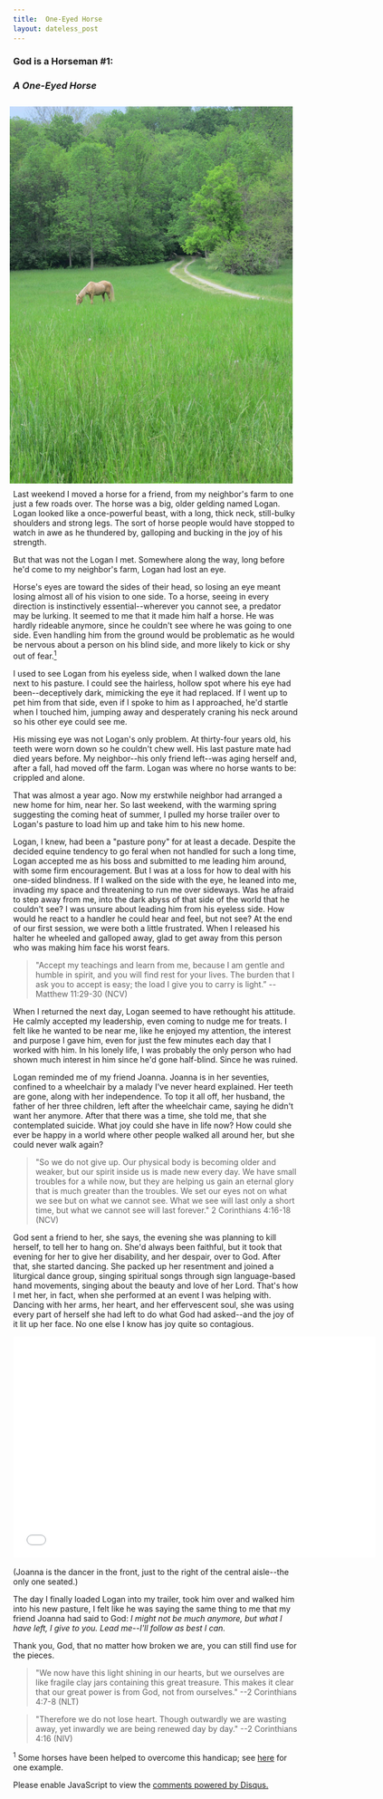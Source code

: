 ```yaml
---
title:  One-Eyed Horse
layout: dateless_post
---
```

<h3>God is a Horseman #1:</h3>
<p class="nofloat"> </p>
<h3><i>A One-Eyed Horse</i></h3>

<img style="margin: 10px; float: right;" alt="palamino horse in pasture" src="../images/giah_blog_1-2.jpg" width="500"/>

<p>
</p>
Last weekend I moved a horse for a friend, from my neighbor's farm to one just a few roads over. The horse was a big, older gelding named Logan.  Logan looked like a once-powerful beast, with a long, thick neck, still-bulky shoulders and strong legs.  The sort of horse people would have stopped to watch in awe as he thundered by, galloping and bucking in the joy of his strength.

But that was not the Logan I met.  Somewhere along the way, long before he'd come to my neighbor's farm, Logan had lost an eye.  

Horse's eyes are toward the sides of their head, so losing an eye meant losing almost all of his vision to one side.   To a horse, seeing in every direction is instinctively essential--wherever you cannot see, a predator may be lurking.  It seemed to me that it made him half a horse.  He was hardly rideable anymore, since he couldn't see where he was going to one side.  Even handling him from the ground would be problematic as he would be nervous about a person on his blind side, and more likely to kick or shy out of fear.[<sup>1</sup>](#footnote)  

I used to see Logan from his eyeless side, when I walked down the lane next to his pasture.  I could see the hairless, hollow spot where his eye had been--deceptively dark, mimicking the eye it had replaced.  If I went up to pet him from that side, even if I spoke to him as I approached, he'd startle when I touched him, jumping away and desperately craning his neck around so his other eye could see me.

His missing eye was not Logan's only problem.  At thirty-four years old, his teeth were worn down so he couldn't chew well.  His last pasture mate had died years before.  My neighbor--his only friend left--was aging herself and, after a fall, had moved off the farm.  Logan was where no horse wants to be:  crippled and alone.  

That was almost a year ago.  Now my erstwhile neighbor had arranged a new home for him, near her.  So last weekend, with the warming spring suggesting the coming heat of summer, I pulled my horse trailer over to Logan's pasture to load him up and take him to his new home.  

Logan, I knew, had been a "pasture pony" for at least a decade.  Despite the decided equine tendency to go feral when not handled for such a long time, Logan accepted me as his boss and submitted to me leading him around, with some firm encouragement.  But I was at a loss for how to deal with his one-sided blindness.  If I walked on the side with the eye, he leaned into me, invading my space and threatening to run me over sideways.  Was he afraid to step away from me, into the dark abyss of that side of the world that he couldn't see?  I was unsure about leading him from his eyeless side.  How would he react to a handler he could hear and feel, but not see?  At the end of our first session, we were both a little frustrated.  When I released his halter he wheeled and galloped away, glad to get away from this person who was making him face his worst fears.

>"Accept my teachings and learn from me, because I am gentle and humble in spirit, and you will find rest for your lives.  The burden that I ask you to accept is easy; the load I give you to carry is light.” --Matthew 11:29-30 (NCV)

When I returned the next day, Logan seemed to have rethought his attitude.  He calmly accepted my leadership, even coming to nudge me for treats.  I felt like he wanted to be near me, like he enjoyed my attention, the interest and purpose I gave him, even for just the few minutes each day that I worked with him.  In his lonely life, I was probably the only person who had shown much interest in him since he'd gone half-blind.  Since he was ruined.

Logan reminded me of my friend Joanna.  Joanna is in her seventies, confined to a wheelchair by a malady I've never heard explained.  Her teeth are gone, along with her independence.  To top it all off, her husband, the father of her three children, left after the wheelchair came, saying he didn't want her anymore.  After that there was a time, she told me, that she contemplated suicide.  What joy could she have in life now?  How could she ever be happy in a world where other people walked all around her, but she could never walk again?

>"So we do not give up. Our physical body is becoming older and weaker, but our spirit inside us is made new every day.  We have small troubles for a while now, but they are helping us gain an eternal glory that is much greater than the troubles.  We set our eyes not on what we see but on what we cannot see. What we see will last only a short time, but what we cannot see will last forever."  2 Corinthians 4:16-18 (NCV)

God sent a friend to her, she says, the evening she was planning to kill herself, to tell her to hang on.  She'd always been faithful, but it took that evening for her to give her disability, and her despair, over to God.  After that, she started dancing.  She packed up her resentment and joined a liturgical dance group, singing spiritual songs through sign language-based hand movements, singing about the beauty and love of her Lord.  That's how I met her, in fact, when she performed at an event I was helping with.  Dancing with her arms, her heart, and her effervescent soul, she was using every part of herself she had left to do what God had asked--and the joy of it lit up her face.  No one else I know has joy quite so contagious.

<iframe width="640" height="390" src="//www.youtube.com/embed/YAhSL9sitZ0" frameborder="0" allowfullscreen></iframe>

(Joanna is the dancer in the front, just to the right of the central aisle--the only one seated.)

The day I finally loaded Logan into my trailer, took him over and walked him into his new pasture, I felt like he was saying the same thing to me that my friend Joanna had said to God:  *I might not be much anymore, but what I have left, I give to you.  Lead me--I'll follow as best I can.*    

Thank you, God, that no matter how broken we are, you can still find use for the pieces.

>"We now have this light shining in our hearts, but we ourselves are like fragile clay jars containing this great treasure. This makes it clear that our great power is from God, not from ourselves." --2 Corinthians 4:7-8 (NLT)

>"Therefore we do not lose heart. Though outwardly we are wasting away, yet inwardly we are being renewed day by day." --2 Corinthians 4:16 (NIV)

<a name="footnote"><sup>1</sup> Some horses have been helped to overcome this handicap; see [here](http://www.myhorsechat.com/category/spikers-eye-removal-equine-enucleation/) for one example.

<div id="disqus_thread"></div>
<script type="text/javascript">
    /* * * CONFIGURATION VARIABLES * * */
    var disqus_shortname = 'wwwhalledevlincom';
    
    /* * * DON'T EDIT BELOW THIS LINE * * */
    (function() {
        var dsq = document.createElement('script'); dsq.type = 'text/javascript'; dsq.async = true;
        dsq.src = '//' + disqus_shortname + '.disqus.com/embed.js';
        (document.getElementsByTagName('head')[0] || document.getElementsByTagName('body')[0]).appendChild(dsq);
    })();
</script>
<noscript>Please enable JavaScript to view the <a href="https://disqus.com/?ref_noscript" rel="nofollow">comments powered by Disqus.</a></noscript>


<script type="text/javascript">
    /* * * CONFIGURATION VARIABLES * * */
    var disqus_shortname = 'wwwhalledevlincom';
    
    /* * * DON'T EDIT BELOW THIS LINE * * */
    (function () {
        var s = document.createElement('script'); s.async = true;
        s.type = 'text/javascript';
        s.src = '//' + disqus_shortname + '.disqus.com/count.js';
        (document.getElementsByTagName('HEAD')[0] || document.getElementsByTagName('BODY')[0]).appendChild(s);
    }());
</script>